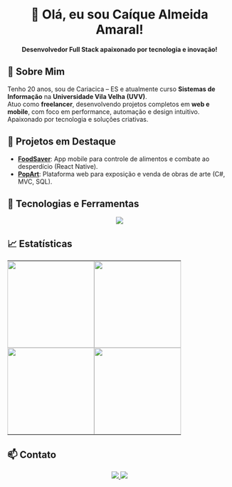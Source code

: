 <h1 align="center">👋 Olá, eu sou Caíque Almeida Amaral!</h1>

<p align="center">
  <strong>Desenvolvedor Full Stack apaixonado por tecnologia e inovação!</strong>
</p>

## 🌟 Sobre Mim

Tenho 20 anos, sou de Cariacica – ES e atualmente curso **Sistemas de Informação** na **Universidade Vila Velha (UVV)**.  
Atuo como **freelancer**, desenvolvendo projetos completos em **web e mobile**, com foco em performance, automação e design intuitivo.  
Apaixonado por tecnologia e soluções criativas.

## 🧩 Projetos em Destaque

- [**FoodSaver**](https://github.com/caiquealmr/FoodSaver-React-Native): App mobile para controle de alimentos e combate ao desperdício (React Native).
- [**PopArt**](https://github.com/caiquealmr/PopArt-ASP.NET): Plataforma web para exposição e venda de obras de arte (C#, MVC, SQL).

## 🚀 Tecnologias e Ferramentas

<p align="center">
  <img src="https://skillicons.dev/icons?i=html,css,js,ts,react,angular,nodejs,python,mongodb,git,figma" />
</p>

## 📈 Estatísticas

<div align="center">
  <table style="border-collapse: collapse; border-spacing: 0;">
    <tr>
      <td style="padding: 0; border: none;">
        <img src="https://github-readme-stats.vercel.app/api?username=caiquealmr&show_icons=true&count_private=true&hide_border=true&title_color=00bfbf&icon_color=00bfbf&text_color=c9d1d9&bg_color=0d1117" height="195px" />
      </td>
      <td style="padding: 0; border: none;">
        <img src="https://github-readme-stats.vercel.app/api/top-langs/?username=caiquealmr&layout=compact&hide_border=true&title_color=00bfbf&text_color=00bfbf&bg_color=0d1117" height="195px" />
      </td>
    </tr>
    <tr>
      <td style="padding: 0; border: none;">
        <img src="https://streak-stats.demolab.com?user=caiquealmr&theme=tokyonight&hide_border=true" height="195px" />
      </td>
      <td style="padding: 0; border: none;">
        <img src="https://github-profile-summary-cards.vercel.app/api/cards/profile-details?username=caiquealmr&theme=tokyonight&hide_border=true" height="195px" />
      </td>
    </tr>
  </table>
</div>

## 📫 Contato

<p align="center">
  <a href="https://br.linkedin.com/in/ca%C3%ADque-almeida-amaral-00800626b" target="_blank">
    <img src="https://img.shields.io/badge/-LINKEDIN-0072b1?style=for-the-badge&logo=linkedin&logoColor=white" />
  </a>
  <a href="mailto:caique.amaral558@gmail.com" target="_blank">
    <img src="https://img.shields.io/badge/-EMAIL-d14836?style=for-the-badge&logo=gmail&logoColor=white" />
  </a>
</p>


